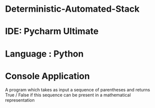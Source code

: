 # Deterministic-Automated-Stack

# IDE: Pycharm Ultimate

# Language : Python

# Console Application

A program which takes as input a sequence of parentheses and returns True / False if this sequence can be present in a mathematical representation
